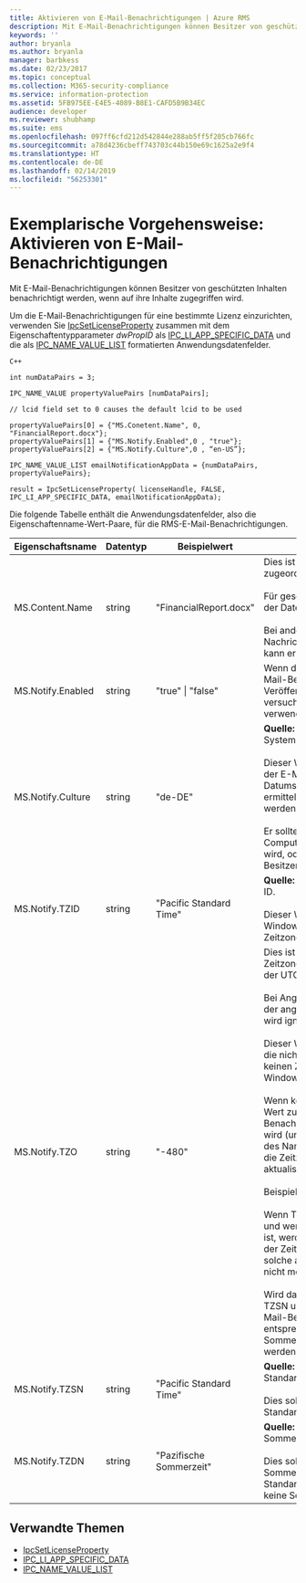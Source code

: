 ```yaml
---
title: Aktivieren von E-Mail-Benachrichtigungen | Azure RMS
description: Mit E-Mail-Benachrichtigungen können Besitzer von geschützten Inhalten benachrichtigt werden, wenn auf ihre Inhalte zugegriffen wird.
keywords: ''
author: bryanla
ms.author: bryanla
manager: barbkess
ms.date: 02/23/2017
ms.topic: conceptual
ms.collection: M365-security-compliance
ms.service: information-protection
ms.assetid: 5FB975EE-E4E5-4089-B8E1-CAFD5B9B34EC
audience: developer
ms.reviewer: shubhamp
ms.suite: ems
ms.openlocfilehash: 097ff6cfd212d542844e288ab5ff5f205cb766fc
ms.sourcegitcommit: a78d4236cbeff743703c44b150e69c1625a2e9f4
ms.translationtype: HT
ms.contentlocale: de-DE
ms.lasthandoff: 02/14/2019
ms.locfileid: "56253301"
---
```

# <a name="how-to-enable-email-notification"></a>Exemplarische Vorgehensweise: Aktivieren von E-Mail-Benachrichtigungen

Mit E-Mail-Benachrichtigungen können Besitzer von geschützten Inhalten benachrichtigt werden, wenn auf ihre Inhalte zugegriffen wird.

Um die E-Mail-Benachrichtigungen für eine bestimmte Lizenz einzurichten, verwenden Sie [IpcSetLicenseProperty](https://msdn.microsoft.com/library/hh535271.aspx) zusammen mit dem Eigenschaftentypparameter *dwPropID* als [IPC\_LI\_APP\_SPECIFIC\_DATA](https://msdn.microsoft.com/library/hh535287.aspx) und die als [IPC\_NAME\_VALUE\_LIST](https://msdn.microsoft.com/library/hh535277.aspx) formatierten Anwendungsdatenfelder.

    C++

    int numDataPairs = 3;

    IPC_NAME_VALUE propertyValuePairs [numDataPairs];

    // lcid field set to 0 causes the default lcid to be used

    propertyValuePairs[0] = {"MS.Conetent.Name", 0, "FinancialReport.docx"};
    propertyValuePairs[1] = {"MS.Notify.Enabled",0 , "true"};
    propertyValuePairs[2] = {"MS.Notify.Culture",0 , “en-US”};

    IPC_NAME_VALUE_LIST emailNotificationAppData = {numDataPairs, propertyValuePairs};

    result = IpcSetLicenseProperty( licenseHandle, FALSE, IPC_LI_APP_SPECIFIC_DATA, emailNotificationAppData);


Die folgende Tabelle enthält die Anwendungsdatenfelder, also die Eigenschaftenname-Wert-Paare, für die RMS-E-Mail-Benachrichtigungen.


|Eigenschaftsname | Datentyp | Beispielwert | Hinweise |
|--------------|-----------|---------------|-------|
|MS.Content.Name|string|"FinancialReport.docx"|Dies ist ein Bezeichner, der dem geschützten Inhalt zugeordnet ist.<br><br> Für geschützte Dateien sollte dieser Wert den Namen der Datei ohne Pfadinformationen enthalten.<br><br> Bei anderen Arten von Inhalten, z. B. eine E-Mail-Nachricht sollte er den Betreff der E-Mail enthalten oder kann er leer sein.|
|MS.Notify.Enabled|string|"true" &#124; "false"|Wenn dieser Wert auf „true“ festgelegt ist, wird eine E-Mail-Benachrichtigung an den Besitzer der Veröffentlichungslizenz gesendet, sobald jemand versucht, diese zum Abrufen einer Endbenutzerlizenz zu verwenden.|
|MS.Notify.Culture|string|"de-DE"| **Quelle:** System.Globalization.CultureInfo.CurrentUICulture.Name <br><br>Dieser Wert wird verwendet, um die lokalisierte Sprache der E-Mail-Benachrichtigung sowie das Datums-/Uhrzeitformat und das Zahlenformat zu ermitteln, die in der E-Mail-Nachricht verwendet werden sollten.<br><br>Er sollte anhand der Benutzereinstellungen des Computers, auf dem die Veröffentlichungslizenz erstellt wird, oder basierend auf der bevorzugten Kultur des Besitzers der Veröffentlichungslizenz festgelegt werden.|
|MS.Notify.TZID|string|"Pacific Standard Time"|**Quelle:** TimeZoneInfo.Local.Id – Windows-Zeitzonen-ID.<br><br>Dieser Wert ist der Zeitzonenbezeichner des Microsoft Windows-Betriebssystems, der eine bestimmten Zeitzone und deren Eigenschaften beschreibt.|
|MS.Notify.TZO|string|"-480"|Dies ist das in Minuten angegebene Zeitzonenoffset der Zeitzone des Besitzers der Veröffentlichungslizenz von der UTC-Zeit.<br><br>Bei Angabe eines gültigen TZID-Werts wird der Offset der angegebenen Zeitzone verwendet, und dieser Wert wird ignoriert.<br><br>Dieser Wert wird eher von Veröffentlichungsplattformen, die nicht auf Windows basieren, verwendet, da diese keinen Zugriff auf die Liste der Zeitzone-ID-Werte des Windows-Betriebssystems haben.<br><br>Wenn kein Wert TZID-Wert angegeben wird, wird dieser Wert zur Berechnung des Zeitoffsets von Benachrichtigungen verwendet, und der TZSN-Wert wird (unabhängig von der Zeitzonenwert) zur Angabe des Namens der Zeitzone verwendet. Dies bewirkt, dass die Zeitzone fest ist und ggf. nicht für die Sommerzeit aktualisiert wird.<br><br>Beispiel:<br><br>Wenn TXID leer ist und TZ0 auf "-420" festgelegt ist und wenn für TZSN "Pacific Daylight Time" angegeben ist, werden alle Werte in der E-Mail-Benachrichtigung der Zeitzone "Pacific Daylight Time" angepasst und als solche angezeigt, selbst wenn die Sommerzeit derzeit nicht mehr in Kraft ist.<br><br>Wird dagegen ein TZID-Wert zusammen mit Werten für TZSN und TZDN angegeben, dann wird der in der E-Mail-Benachrichtigung angegebene Zeitpunkt entsprechend der Maßgabe, ob Datum und Uhrzeit im Sommerzeitmodus oder Standardmodus angezeigt werden sollen, angepasst und angezeigt.|
|MS.Notify.TZSN|string|"Pacific Standard Time"|**Quelle:** TimeZoneInfo.Local.StandardName – Standardzeitzonenname.<br><br>Dies sollte der lokalisierte Name des Standardzeitzonennamens der Zeitzone sein.|
|MS.Notify.TZDN|string|"Pazifische Sommerzeit"|**Quelle:** TimeZoneInfo.Local.DaylightName – Name der Sommerzeitzeitzone.<br><br>Dies sollte der lokalisierte Name der Sommerzeitzeitzone sein. Er kann mit dem Standardnamen identisch sein, wenn in der Zeitzone keine Sommerzeit unterstützt wird.|

## <a name="related-topics"></a>Verwandte Themen

- [IpcSetLicenseProperty](https://msdn.microsoft.com/library/hh535271.aspx)
- [IPC\_LI\_APP\_SPECIFIC\_DATA](https://msdn.microsoft.com/library/hh535287.aspx)
- [IPC\_NAME\_VALUE\_LIST](https://msdn.microsoft.com/library/hh535277.aspx)
